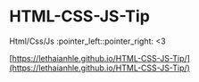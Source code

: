 # HTML-CSS-JS-Tip
Html/Css/Js :pointer_left::pointer_right: &lt;3

[https://lethaianhle.github.io/HTML-CSS-JS-Tip/](https://lethaianhle.github.io/HTML-CSS-JS-Tip/)
